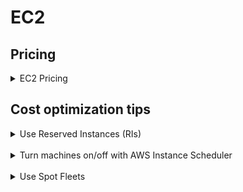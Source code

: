 # EC2
## Pricing
<details>
  <summary>
EC2 Pricing
  </summary>
There are 3 ways to pay for EC2 instances.

* *On-Demand*

  Start/stop these instances any time you want. Pay per hour rate.
* *Reserved Instances*

  You make long term commitment (1 or 3 years) to get a discounted hourly rate. You can pay all upfront, partial upfront or no upfront money. The rest is charged per month whether you use the instance or not.
* *Spot Instances*

  This is excess AWS capacity at a discounted hourly rate. Pay per hour for the time it's running.

</details>

## Cost optimization tips

<details>
  <summary>
Use Reserved Instances (RIs)
  </summary>

### Use Reserved Instances (RIs)
If you manage at least ten ec2 instances & haven’t heard of RI then this is going to be the biggest cost saver for you. Simply put, you rent out EC2 instances on a contract for a 1 year or 3 year term. You can pay the cost all upfront, partial upfront or no upfront. The more money you put upfront the higher discount you get. Reserved instances come in 2 offerings,

* *Standard*: Less flexibility, more discount. You can change instance size & Availability Zone (AZ) but you can’t change instance family.
* *Convertible*: More flexibility, less discount. You can change instance size, instance family and AZ.

### Recommendations
* Choose an instance family suitable for your workload and go for the standard offering. It’s about ~14% cheaper than convertible RIs plus you can sell excess capacity on the RI marketplace if you ever need to.

![ec2_RI_standard_vs_convertible.png](../assets/ec2_RI_standard_vs_convertible.png)

* The difference between no upfront to full upfront is moderate (~7%). While the difference between partial upfront and full upfront is negligible (~2%). Best to at least pay partial upfront unless you are cash strapped.

![ec2_RI_payment_options.png](../assets/ec2_RI_payment_options.png)
</details>
<br>


<details>
  <summary>
Turn machines on/off with AWS Instance Scheduler
  </summary>

### Turn machines on/off with AWS Instance Scheduler
You can keep the EC2 instances running only for the time range you specify with [AWS Instance Scheduler](https://aws.amazon.com/answers/infrastructure-management/instance-scheduler/). This feature was launched in Feb 2018 and uses combination Cloudwatch, Lambda, and DynamoDB to get everything working.

### Recommendations
Use it for all periodic workloads including developer machines, dev/test/QA stack etc. For a 720 hour every month these machines are typically needed only for ~220 hours.
</details>
<br>


<details>
  <summary>
Use Spot Fleets
  </summary>

### Spot Fleets
Spot instances are essentially excess capacity of AWS available at large discount (~90%) than on-demand rate. Spot instance price fluctuates based on demand & supply. One can set a bid amount the he/she is willing to spend on a spot instance. The catch is if the spot price exceeds your bid price then the instance is terminated with a 2 minute notice.

### Recommendations
* Spinning up one off spot instance is useless as it can die anytime. Consider using Spot Fleets that try to maintain set number of spot instances.
* Only use this for stateless workloads.
* It’s best to create a separate auto scaling group (ASG) consisting of only spot instances and hook it behind an Application Load Balancer (ALB) along with existing ASG comprising of RIs + on-demand instances.

</details>
<br>